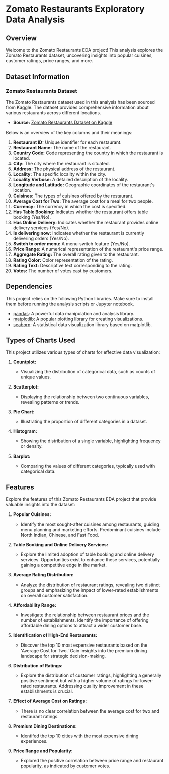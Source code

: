 # Zomato Restaurants Exploratory Data Analysis

## Overview

Welcome to the Zomato Restaurants EDA project! This analysis explores the Zomato Restaurants dataset, uncovering insights into popular cuisines, customer ratings, price ranges, and more.

## Dataset Information

### Zomato Restaurants Dataset
The Zomato Restaurants dataset used in this analysis has been sourced from Kaggle. The dataset provides comprehensive information about various restaurants across different locations.

- **Source:** [Zomato Restaurants Dataset on Kaggle](https://www.kaggle.com/datasets/shrutimehta/zomato-restaurants-data)
  
Below is an overview of the key columns and their meanings:

1. **Restaurant ID:** Unique identifier for each restaurant.
2. **Restaurant Name:** The name of the restaurant.
3. **Country Code:** Code representing the country in which the restaurant is located.
4. **City:** The city where the restaurant is situated.
5. **Address:** The physical address of the restaurant.
6. **Locality:** The specific locality within the city.
7. **Locality Verbose:** A detailed description of the locality.
8. **Longitude and Latitude:** Geographic coordinates of the restaurant's location.
9. **Cuisines:** The types of cuisines offered by the restaurant.
10. **Average Cost for Two:** The average cost for a meal for two people.
11. **Currency:** The currency in which the cost is specified.
12. **Has Table Booking:** Indicates whether the restaurant offers table booking (Yes/No).
13. **Has Online Delivery:** Indicates whether the restaurant provides online delivery services (Yes/No).
14. **Is delivering now:** Indicates whether the restaurant is currently delivering orders (Yes/No).
15. **Switch to order menu:** A menu-switch feature (Yes/No).
16. **Price Range:** A numerical representation of the restaurant's price range.
17. **Aggregate Rating:** The overall rating given to the restaurant.
18. **Rating Color:** Color representation of the rating.
19. **Rating Text:** Descriptive text corresponding to the rating.
20. **Votes:** The number of votes cast by customers.

## Dependencies

This project relies on the following Python libraries. Make sure to install them before running the analysis scripts or Jupyter notebook.

- [pandas](https://pandas.pydata.org/): A powerful data manipulation and analysis library.
- [matplotlib](https://matplotlib.org/): A popular plotting library for creating visualizations.
- [seaborn](https://seaborn.pydata.org/): A statistical data visualization library based on matplotlib.

## Types of Charts Used

This project utilizes various types of charts for effective data visualization:

1. **Countplot:**
   - Visualizing the distribution of categorical data, such as counts of unique values.

2. **Scatterplot:**
   - Displaying the relationship between two continuous variables, revealing patterns or trends.

3. **Pie Chart:**
   - Illustrating the proportion of different categories in a dataset.

4. **Histogram:**
   - Showing the distribution of a single variable, highlighting frequency or density.

5. **Barplot:**
   - Comparing the values of different categories, typically used with categorical data.

## Features

Explore the features of this Zomato Restaurants EDA project that provide valuable insights into the dataset:

1. **Popular Cuisines:**
   - Identify the most sought-after cuisines among restaurants, guiding menu planning and marketing efforts. Predominant cuisines include North Indian, Chinese, and Fast Food.

2. **Table Booking and Online Delivery Services:**
   - Explore the limited adoption of table booking and online delivery services. Opportunities exist to enhance these services, potentially gaining a competitive edge in the market.

3. **Average Rating Distribution:**
   - Analyze the distribution of restaurant ratings, revealing two distinct groups and emphasizing the impact of lower-rated establishments on overall customer satisfaction.

4. **Affordability Range:**
   - Investigate the relationship between restaurant prices and the number of establishments. Identify the importance of offering affordable dining options to attract a wider customer base.

5. **Identification of High-End Restaurants:**
   - Discover the top 10 most expensive restaurants based on the 'Average Cost for Two.' Gain insights into the premium dining landscape for strategic decision-making.

6. **Distribution of Ratings:**
   - Explore the distribution of customer ratings, highlighting a generally positive sentiment but with a higher volume of ratings for lower-rated restaurants. Addressing quality improvement in these establishments is crucial.

7. **Effect of Average Cost on Ratings:**
   - There is no clear correlation between the average cost for two and restaurant ratings.

8. **Premium Dining Destinations:**
   - Identifed the top 10 cities with the most expensive dining experiences.

9. **Price Range and Popularity:**
   - Explored the positive correlation between price range and restaurant popularity, as indicated by customer votes.
